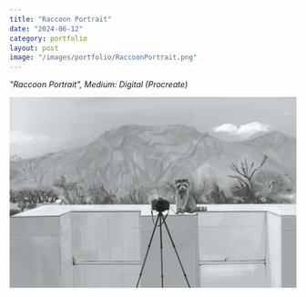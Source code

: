 ```yaml
---
title: "Raccoon Portrait"
date: "2024-06-12"
category: portfolio
layout: post
image: "/images/portfolio/RaccoonPortrait.png"
---
```

*"Raccoon Portrait", Medium: Digital (Procreate)*

<p align="center">
<span class="image fit"><img src='/images/portfolio/RaccoonPortrait.png' alt="raccoon"/></span>
</p>
